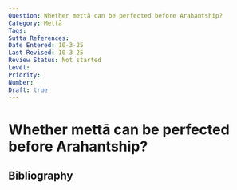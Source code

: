 ```yaml
---
Question: Whether mettā can be perfected before Arahantship?
Category: Mettā
Tags: 
Sutta References: 
Date Entered: 10-3-25
Last Revised: 10-3-25
Review Status: Not started
Level: 
Priority: 
Number: 
Draft: true
---
```


# Whether mettā can be perfected before Arahantship?

## Bibliography

<!-- 

Notes:



-->